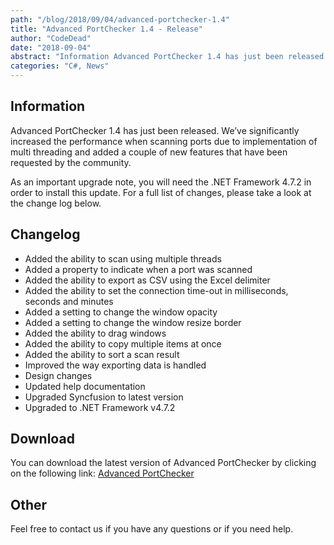 ```yaml
---
path: "/blog/2018/09/04/advanced-portchecker-1.4"
title: "Advanced PortChecker 1.4 - Release"
author: "CodeDead"
date: "2018-09-04"
abstract: "Information Advanced PortChecker 1.4 has just been released. We’ve significantly increased the performance when scanning ports due to implementation of multi threading and added a couple of new features that have been requested by the community. As an important..."
categories: "C#, News"
---
```

## Information

Advanced PortChecker 1.4 has just been released. We’ve significantly increased the performance when scanning ports due to implementation of multi threading and added a couple of new features that have been requested by the community.

As an important upgrade note, you will need the .NET Framework 4.7.2 in order to install this update. For a full list of changes, please take a look at the change log below.

## Changelog

* Added the ability to scan using multiple threads
* Added a property to indicate when a port was scanned
* Added the ability to export as CSV using the Excel delimiter
* Added the ability to set the connection time-out in milliseconds, seconds and minutes
* Added a setting to change the window opacity
* Added a setting to change the window resize border
* Added the ability to drag windows
* Added the ability to copy multiple items at once
* Added the ability to sort a scan result
* Improved the way exporting data is handled
* Design changes
* Updated help documentation
* Upgraded Syncfusion to latest version
* Upgraded to .NET Framework v4.7.2

## Download

You can download the latest version of Advanced PortChecker by clicking on the following link:
<a href="/software/advanced-portchecker">Advanced PortChecker</a>

## Other

Feel free to contact us if you have any questions or if you need help.
